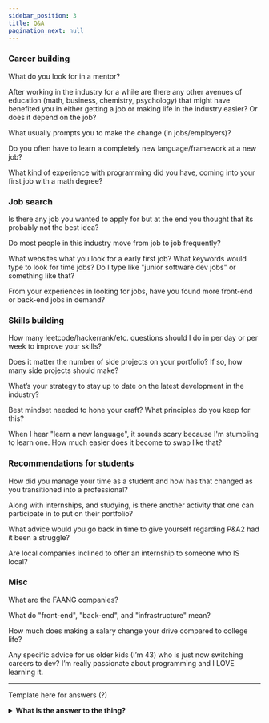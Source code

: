 ```yaml
---
sidebar_position: 3
title: Q&A
pagination_next: null
---
```


### Career building

What do you look for in a mentor?

After working in the industry for a while are there any other avenues of education (math, business, chemistry, psychology) that might have benefited you in either getting a job or making life in the industry easier? Or does it depend on the job?

What usually prompts you to make the change (in jobs/employers)?

Do you often have to learn a completely new language/framework at a new job?

What kind of experience with programming did you have, coming into your first job with a math degree?

### Job search

Is there any job you wanted to apply for but at the end you thought that its probably not the best idea?

Do most people in this industry move from job to job frequently?

What websites what you look for a early first job? What keywords would type to look for time jobs? Do I type like "junior software dev jobs" or something like that?

From your experiences in looking for jobs, have you found more front-end or back-end jobs in demand?

### Skills building

How many leetcode/hackerrank/etc. questions should I do in per day or per week to improve your skills?

Does it matter the number of side projects on your portfolio? If so, how many side projects should make?

What’s your strategy to stay up to date on the latest development in the industry?

Best mindset needed to hone your craft? What principles do you keep for this?

When I hear "learn a new language", it sounds scary because I'm stumbling to learn one. How much easier does it become to swap like that?

### Recommendations for students

How did you manage your time as a student and how has that changed as you transitioned into a professional?

Along with internships, and studying, is there another activity that one can participate in to put on their portfolio?

What advice would you go back in time to give yourself regarding P&A2 had it been a struggle?

Are local companies inclined to offer an internship to someone who IS local?

### Misc
What are the FAANG companies?

What do "front-end", "back-end", and "infrastructure" mean?

How much does making a salary change your drive compared to college life?

Any specific advice for us older kids (I’m 43) who is just now switching careers to dev?  I’m really passionate about programming and I LOVE learning it.

---

Template here for answers (?)

<details>
  <summary>
  	<strong>What is the answer to the thing?</strong>
  </summary>
  <p>This is part of the answer to the thing.</p>
</details>